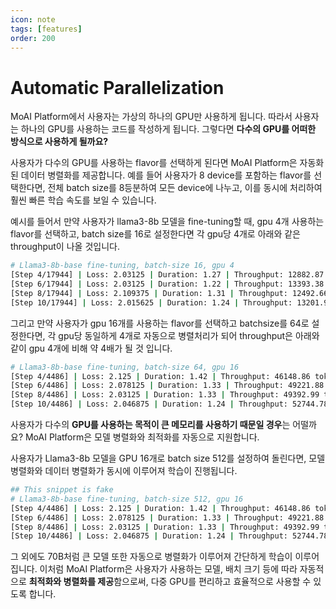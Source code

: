 ```yaml
---
icon: note
tags: [features]
order: 200
---
```


# Automatic Parallelization

MoAI Platform에서 사용자는 가상의 하나의 GPU만 사용하게 됩니다. 따라서 사용자는 하나의 GPU를 사용하는 코드를 작성하게 됩니다. 그렇다면 **다수의 GPU를 어떠한 방식으로 사용하게 될까요?**

사용자가 다수의 GPU를 사용하는 flavor를 선택하게 된다면 MoAI Platform은 자동화된 데이터 병렬화를 제공합니다. 예를 들어 사용자가 8 device를 포함하는 flavor를 선택한다면, 전체 batch size를 8등분하여 모든 device에 나누고, 이를 동시에 처리하여 훨씬 빠른 학습 속도를 보일 수 있습니다.

예시를 들어서 만약 사용자가 llama3-8b 모델을 fine-tuning할 때, gpu 4개 사용하는 flavor를 선택하고, batch size를 16로 설정한다면 각 gpu당 4개로 아래와 같은 throughput이 나올 것입니다.

```bash
# Llama3-8b-base fine-tuning, batch-size 16, gpu 4
[Step 4/17944] | Loss: 2.03125 | Duration: 1.27 | Throughput: 12882.87 tokens/sec
[Step 6/17944] | Loss: 2.03125 | Duration: 1.22 | Throughput: 13393.38 tokens/sec
[Step 8/17944] | Loss: 2.109375 | Duration: 1.31 | Throughput: 12492.66 tokens/sec
[Step 10/17944] | Loss: 2.015625 | Duration: 1.24 | Throughput: 13201.98 tokens/sec
```

그리고 만약 사용자가 gpu 16개를 사용하는 flavor를 선택하고 batchsize를 64로 설정한다면, 각 gpu당 동일하게 4개로 자동으로 병렬처리가 되어 throughput은 아래와 같이 gpu 4개에 비해 약 4배가 될 것 입니다.

```bash
# Llama3-8b-base fine-tuning, batch-size 64, gpu 16
[Step 4/4486] | Loss: 2.125 | Duration: 1.42 | Throughput: 46148.86 tokens/sec
[Step 6/4486] | Loss: 2.078125 | Duration: 1.33 | Throughput: 49221.88 tokens/sec
[Step 8/4486] | Loss: 2.03125 | Duration: 1.33 | Throughput: 49392.99 tokens/sec
[Step 10/4486] | Loss: 2.046875 | Duration: 1.24 | Throughput: 52744.78 tokens/sec
```

사용자가 다수의 **GPU를 사용하는 목적이 큰 메모리를 사용하기 때문일 경우**는 어떨까요? MoAI Platform은 모델 병렬화와 최적화를 자동으로 지원합니다.

사용자가 Llama3-8b 모델을 GPU 16개로 batch size 512를 설정하여 돌린다면, 모델 병렬화와 데이터 병렬화가 동시에 이루어져 학습이 진행됩니다.

```bash
## This snippet is fake
# Llama3-8b-base fine-tuning, batch-size 512, gpu 16
[Step 4/4486] | Loss: 2.125 | Duration: 1.42 | Throughput: 46148.86 tokens/sec
[Step 6/4486] | Loss: 2.078125 | Duration: 1.33 | Throughput: 49221.88 tokens/sec
[Step 8/4486] | Loss: 2.03125 | Duration: 1.33 | Throughput: 49392.99 tokens/sec
[Step 10/4486] | Loss: 2.046875 | Duration: 1.24 | Throughput: 52744.78 tokens/sec
```

 그 외에도 70B처럼 큰 모델 또한 자동으로 병렬화가 이루어져 간단하게 학습이 이루어집니다. 이처럼 MoAI Platform은 사용자가 사용하는 모델, 배치 크기 등에 따라 자동적으로 **최적화와 병렬화를 제공**함으로써, 다중 GPU를 편리하고 효율적으로 사용할 수 있도록 합니다.